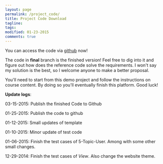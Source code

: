 ```yaml
---
layout: page
permalink: /project_code/
title: Project Code Download
tagline: 
tags: 
modified: 01-23-2015
comments: true
---
```


You can access the code via [github](https://github.com/WebCoursify/src-code-for-full-stack-web-platform) now! 

The code in **final** branch is the finished version! Feel free to dig into it and figure out how does the reference code solve the requirements. I won't say my solution is the best, so I welcome anyone to make a better proposal. 

You'll need to start from this demo project and follow the instructions on course content. By doing so you'll eventually finish this platform. Good luck!

**Update logs**:

03-15-2015: Publish the finished Code to Github

01-25-2015: Publish the code to github

01-12-2015: Small updates of template

01-10-2015: Minor update of test code

01-06-2015: Finish the test cases of 5-Topic-User. Among with some other small changes. 

12-29-2014: Finish the test cases of *View*. Also change the website theme. 
